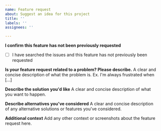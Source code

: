 ```yaml
---
name: Feature request
about: Suggest an idea for this project
title: ''
labels: ''
assignees: ''

---
```


**I confirm this feature has not been previously requested**
- [ ] I have searched the issues and this feature has not previously been requested

**Is your feature request related to a problem? Please describe.**
A clear and concise description of what the problem is. Ex. I'm always frustrated when [...]

**Describe the solution you'd like**
A clear and concise description of what you want to happen.

**Describe alternatives you've considered**
A clear and concise description of any alternative solutions or features you've considered.

**Additional context**
Add any other context or screenshots about the feature request here.
